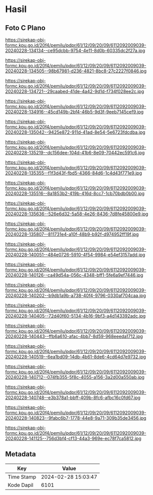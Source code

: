 # Hasil

## Foto C Plano

https://sirekap-obj-formc.kpu.go.id/20f4/pemilu/pdpr/61/12/09/20/09/6112092009039-20240228-134134--ce95dcbb-9754-4e11-8d0b-60335dc2f27a.jpg

https://sirekap-obj-formc.kpu.go.id/20f4/pemilu/pdpr/61/12/09/20/09/6112092009039-20240228-134505--98b67981-d236-4821-8bc8-27c2227f0846.jpg

https://sirekap-obj-formc.kpu.go.id/20f4/pemilu/pdpr/61/12/09/20/09/6112092009039-20240228-134721--29caabed-41de-4a42-9d1d-f734f028ee2c.jpg

https://sirekap-obj-formc.kpu.go.id/20f4/pemilu/pdpr/61/12/09/20/09/6112092009039-20240228-134916--45cd149b-2bf4-46b5-9d3f-9eeb7145cef9.jpg

https://sirekap-obj-formc.kpu.go.id/20f4/pemilu/pdpr/61/12/09/20/09/6112092009039-20240228-135042--9425e872-911d-41ad-8e54-5e6723fdcdba.jpg

https://sirekap-obj-formc.kpu.go.id/20f4/pemilu/pdpr/61/12/09/20/09/6112092009039-20240228-135219--dc156dee-104d-41b6-8e09-70442ec591c6.jpg

https://sirekap-obj-formc.kpu.go.id/20f4/pemilu/pdpr/61/12/09/20/09/6112092009039-20240228-135355--f1f3d43f-fbd5-4366-84d6-1c4d43f771e9.jpg

https://sirekap-obj-formc.kpu.go.id/20f4/pemilu/pdpr/61/12/09/20/09/6112092009039-20240228-135516--8a1853b2-419b-416d-8cc7-1cb70bdb0b00.jpg

https://sirekap-obj-formc.kpu.go.id/20f4/pemilu/pdpr/61/12/09/20/09/6112092009039-20240228-135636--526e6d32-5a58-4e26-8436-7d8fe45800e9.jpg

https://sirekap-obj-formc.kpu.go.id/20f4/pemilu/pdpr/61/12/09/20/09/6112092009039-20240228-135807--811731e4-a10f-48b9-b92f-d974952ff19f.jpg

https://sirekap-obj-formc.kpu.go.id/20f4/pemilu/pdpr/61/12/09/20/09/6112092009039-20240228-140051--484e0726-5910-4f54-9984-e54ef3157add.jpg

https://sirekap-obj-formc.kpu.go.id/20f4/pemilu/pdpr/61/12/09/20/09/6112092009039-20240228-140126--ca49d54a-056c-4348-bff1-5fe6a9ef7446.jpg

https://sirekap-obj-formc.kpu.go.id/20f4/pemilu/pdpr/61/12/09/20/09/6112092009039-20240228-140202--b9db1a9b-a738-40f4-9796-0330af704caa.jpg

https://sirekap-obj-formc.kpu.go.id/20f4/pemilu/pdpr/61/12/09/20/09/6112092009039-20240228-140405--72d40f60-5134-4b16-9bf3-a4d143392adc.jpg

https://sirekap-obj-formc.kpu.go.id/20f4/pemilu/pdpr/61/12/09/20/09/6112092009039-20240228-140443--ffb6a610-afac-4bb7-8d59-968eeeda1712.jpg

https://sirekap-obj-formc.kpu.go.id/20f4/pemilu/pdpr/61/12/09/20/09/6112092009039-20240228-140519--6ea1bd09-14db-4b61-8de6-4cd64d7e9732.jpg

https://sirekap-obj-formc.kpu.go.id/20f4/pemilu/pdpr/61/12/09/20/09/6112092009039-20240228-140712--074fb355-5f8c-4055-a156-3a2d00a550ab.jpg

https://sirekap-obj-formc.kpu.go.id/20f4/pemilu/pdpr/61/12/09/20/09/6112092009039-20240228-140748--e3b378a1-bbff-409b-8fc6-afbc16c0fd67.jpg

https://sirekap-obj-formc.kpu.go.id/20f4/pemilu/pdpr/61/12/09/20/09/6112092009039-20240228-140823--9fabc6b7-1778-44e8-9a71-309b35de3456.jpg

https://sirekap-obj-formc.kpu.go.id/20f4/pemilu/pdpr/61/12/09/20/09/6112092009039-20240228-141125--756d3bf4-cf13-44a3-969e-ec78f7ca5812.jpg


## Metadata

| Key        | Value               |
| ---------- | ------------------- |
| Time Stamp | 2024-02-28 15:03:47 |
| Kode Dapil | 6101                |



